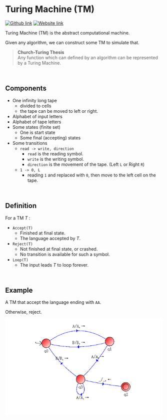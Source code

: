 # Turing Machine (TM)
[![Github link](https://img.shields.io/badge/FaDrYL--blue?style=social&logo=Github&logoWidth=15)](https://github.com/FaDrYL)
[![Website link](https://img.shields.io/badge/FaDr-YL-blue?style=flat&color=009f9f)](https://www.fadryl.com/)

Turing Machine (TM) is the abstract computational machine. 

Given any algorithm, we can construct some TM to simulate that.

> **Church-Turing Thesis**  
> Any function which can defined by an 
  algorithm can be represented by a Turing 
  Machine.

<br/>

## Components
- One infinity long tape
  - divided to cells
  - the tape can be moved to left or right.
- Alphabet of input letters
- Alphabet of tape letters
- Some states (finite set)
  - One is start state
  - Some final (accepting) states
- Some transitions
  - `read -> write, direction`
    - `read` is the reading symbol.
    - `write` is the writing symbol.
    - `direction` is the movement of the tape. (Left `L` or Right `R`)
  - `1 -> 0, L`
    - reading `1` and replaced with `0`, then move to the left cell on the tape.

<br/>

## Definition
For a TM *T* :
- `Accept(T)`
  - Finished at final state. 
  - The language accepted by *T*.
- `Reject(T)`
  - Not finished at final state, or crashed.
  - No transition is available for such a symbol. 
- `Loop(T)`
  - The input leads *T* to loop forever.

<br/>

## Example
A TM that accept the language ending with `AA`.

Otherwise, reject.

![TM for aa](./img/TM_aa.png)


